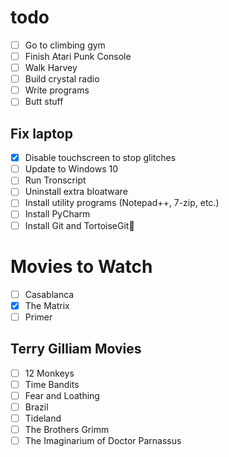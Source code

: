 # todo

- [ ] Go to climbing gym
- [ ] Finish Atari Punk Console
- [ ] Walk Harvey
- [ ] Build crystal radio
- [ ] Write programs
- [ ] Butt stuff

## Fix laptop

- [x] Disable touchscreen to stop glitches
- [ ] Update to Windows 10
- [ ] Run Tronscript
- [ ] Uninstall extra bloatware
- [ ] Install utility programs (Notepad++, 7-zip, etc.)
- [ ] Install PyCharm
- [ ] Install Git and TortoiseGit

# Movies to Watch

- [ ] Casablanca
- [x] The Matrix
- [ ] Primer

## Terry Gilliam Movies

- [ ] 12 Monkeys
- [ ] Time Bandits
- [ ] Fear and Loathing
- [ ] Brazil
- [ ] Tideland
- [ ] The Brothers Grimm
- [ ] The Imaginarium of Doctor Parnassus
